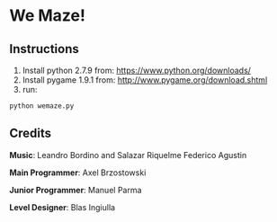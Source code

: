 # We Maze!

## Instructions

1. Install python 2.7.9 from: https://www.python.org/downloads/
2. Install pygame 1.9.1 from: http://www.pygame.org/download.shtml
3. run:
```
python wemaze.py
```

## Credits

**Music**: Leandro Bordino and Salazar Riquelme Federico Agustin

**Main Programmer**: Axel Brzostowski

**Junior Programmer**: Manuel Parma

**Level Designer**: Blas Ingiulla
